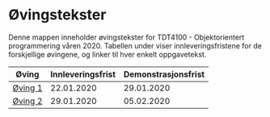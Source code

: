 # Øvingstekster

Denne mappen inneholder øvingstekster for TDT4100 - Objektorientert programmering våren 2020. Tabellen under viser innleveringsfristene for de forskjellige øvingene, og linker til hver enkelt oppgavetekst.

| Øving             | Innleveringsfrist | Demonstrasjonsfrist |
| ----------------- | ----------------- | ------------------- |
| [Øving 1](oving1) | 22.01.2020        | 29.01.2020          |
| [Øving 2](oving2) | 29.01.2020        | 05.02.2020          |
